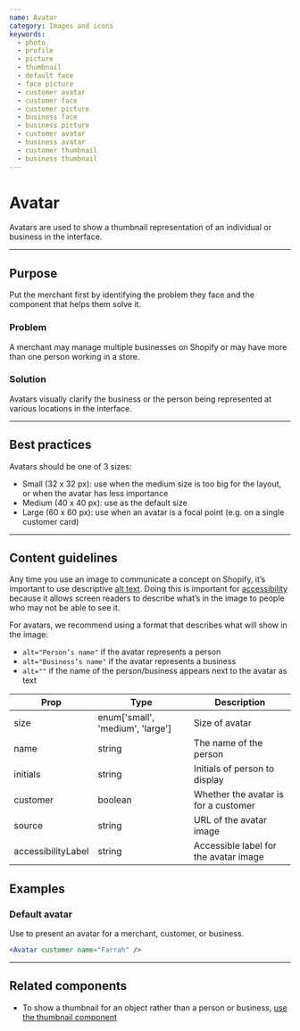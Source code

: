 ```yaml
---
name: Avatar
category: Images and icons
keywords:
  - photo
  - profile
  - picture
  - thumbnail
  - default face
  - face picture
  - customer avatar
  - customer face
  - customer picture
  - business face
  - business picture
  - customer avatar
  - business avatar
  - customer thumbnail
  - business thumbnail
---
```


# Avatar

Avatars are used to show a thumbnail representation of an individual or
business in the interface.

---

## Purpose

Put the merchant first by identifying the problem they face and the component that helps them solve it.

### Problem

A merchant may manage multiple businesses on Shopify or may have more than one
person working in a store.

### Solution

Avatars visually clarify the business or the person being represented at
various locations in the interface.

---

## Best practices

Avatars should be one of 3 sizes:

* Small (32 x 32 px): use when the medium size is too big for the layout, or when the avatar has less importance
* Medium (40 x 40 px): use as the default size
* Large (60 x 60 px): use when an avatar is a focal point (e.g. on a single customer card)

---

## Content guidelines

Any time you use an image to communicate a concept on Shopify, it’s important to use descriptive [alt text](/content/alternative-text). Doing this is important for [accessibility](/principles/accessibility) because it allows screen readers to describe what’s in the image to people who may not be able to see it.

For avatars, we recommend using a format that describes what will show in the
image:

* `alt="Person’s name"` if the avatar represents a person
* `alt="Business’s name"` if the avatar represents a business
* `alt=""` if the name of the person/business appears next to the avatar as text

| Prop | Type | Description |
| ---- | ---- | ----------- |
| size | enum['small', 'medium', 'large'] | Size of avatar |
| name | string | The name of the person |
| initials | string | Initials of person to display |
| customer | boolean | Whether the avatar is for a customer |
| source | string | URL of the avatar image |
| accessibilityLabel | string | Accessible label for the avatar image |

## Examples

### Default avatar

Use to present an avatar for a merchant, customer, or business.

```jsx
<Avatar customer name="Farrah" />
```
---

## Related components

* To show a thumbnail for an object rather than a person or business, [use the thumbnail component](/components/images-and-icons/thumbnail)
